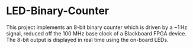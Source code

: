 # LED-Binary-Counter
This project implements an 8-bit binary counter which is driven by a ~1 Hz signal, reduced off the 100 MHz base clock of a Blackboard FPGA device. The 8-bit output is displayed in real time using the on-board LEDs.
